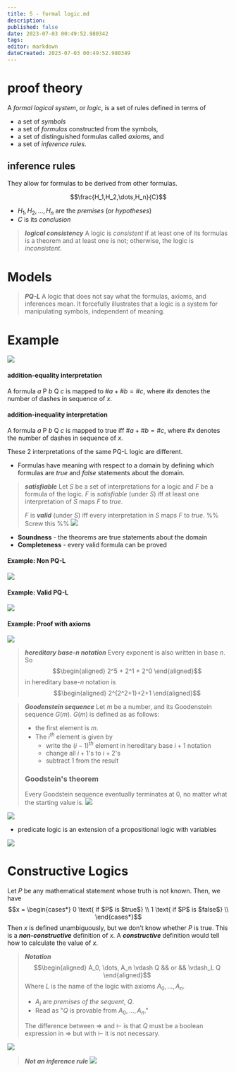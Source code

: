 ```yaml
---
title: 5 - formal logic.md
description:
published: false
date: 2023-07-03 00:49:52.980342
tags:
editor: markdown
dateCreated: 2023-07-03 00:49:52.980349
---
```


# proof theory

A *formal logical system*, or *logic*, is a set of rules defined in terms of
- a set of *symbols*
- a set of *formulas* constructed from the symbols,
- a set of distinguished formulas called *axioms*, and
- a set of *inference rules*.

## inference rules

They allow for formulas to be derived from other formulas.

$$\frac{H_1,H_2,\dots,H_n}{C}$$

- $H_1, H_2, \dots, H_n$ are the *premises* (or *hypotheses*)
- $C$ is its *conclusion*

> ***logical consistency***
> A logic is *consistent* if at least one of its formulas is a theorem and at least one is not; otherwise, the logic is *inconsistent*.

# Models
> ***PQ-L***
> A logic that does not say what the formulas, axioms, and inferences mean. It forcefully illustrates that a logic is a system for manipulating symbols, independent of meaning.

# Example
![](/images/20220930181257.png)
#### addition-equality interpretation
A formula $a$ P $b$ Q $c$ is mapped to $\#a + \#b = \#c$, where $\#x$ denotes the number of dashes in sequence of $x$.

#### addition-inequality interpretation
A formula $a$ P $b$ Q $c$ is mapped to true iff $\#a + \#b = \#c$, where $\#x$ denotes the number of dashes in sequence of $x$.

These 2 interpretations of the same PQ-L logic are different.

- Formulas have meaning with respect to a domain by defining which formulas are *true* and *false* statements about the domain.

> ***satisfiable***
> Let $S$ be a set of interpretations for a logic and $F$ be a formula of the logic. $F$ is *satisfiable* (under $S$) iff at least one interpretation of $S$ maps $F$ to $true$. 
> 
> $F$ is ***valid*** (under $S$) iff every interpretation in $S$ maps $F$ to $true$.
 %% Screw this %%
    ![](/images/20220930180356.png)

- **Soundness** - the theorems are true statements about the domain
- **Completeness** - every valid formula can be proved

#### Example: Non PQ-L
![](/images/20220930181550.png)

#### Example: Valid PQ-L
![](/images/20220930181637.png)

#### Example: Proof with axioms
![](/images/20220930181658.png)

> ***hereditary base-$n$ notation***
> Every exponent is also written in base $n$. So
> $$\begin{aligned}
>     2^5 + 2^1 + 2^0
> \end{aligned}$$
> in hereditary base-$n$ notation is
> $$\begin{aligned}
> 	2^{2^2+1}+2+1
> \end{aligned}$$

> ***Goodenstein sequence***
> Let $m$ be a number, and its Goodenstein sequence $G(m)$. $G(m)$ is defined as as follows:
> - the first element is $m$.
> - The $i^{th}$ element is given by
>     - write the $(i-1)^{th}$ element in hereditary base $i+1$ notation
>     - change all $i+1$'s to $i+2$'s
>     - subtract 1 from the result
>     
> ### Goodstein's theorem
> 
> Every Goodstein sequence eventually terminates at 0, no matter what the starting value is.
![](/images/20220930183533.png)

![](/images/20220930184308.png)
- predicate logic is an extension of a propositional logic with variables

![](/images/20220930185108.png)

# Constructive Logics
Let $P$ be any mathematical statement whose truth is not known. Then, we have
$$x = \begin{cases*}
	0 \text{ if $P$ is $true$} \\
	1 \text{ if $P$ is $false$} \\
\end{cases*}$$
Then $x$ is defined unambiguously, but we don't know whether $P$ is true. This is a ***non-constructive*** definition of $x$. A ***constructive*** definition would tell how to calculate the value of $x$.

> ***Notation***
> $$\begin{aligned}
>     A_0, \dots, A_n \vdash Q && or && \vdash_L Q
> \end{aligned}$$
> Where $L$ is the name of the logic with axioms $A_0, \dots, A_n$.
> 
> - $A_i$ are *premises of the sequent*, $Q$. 
> - Read as "$Q$ is provable from $A_0, \dots, A_n$."
> 
> The difference between $\Rightarrow$ and $\vdash$ is that $Q$ must be a boolean expression in $\Rightarrow$ but with $\vdash$ it is not necessary.

![](/images/20220930190822.png)

> ***Not an inference rule***
> ![](/images/20220930191023.png)

